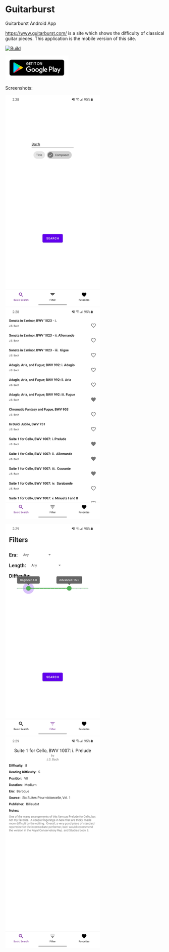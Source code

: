 # Guitarburst
Guitarburst Android App

https://www.guitarburst.com/ is a site which shows the difficulty of classical guitar pieces. This application is the mobile version of this site.

[![Build](https://github.com/vanhine/Guitarburst/workflows/build/badge.svg)](https://github.com/vanhine/Guitarburst/actions)

<a href="https://play.google.com/store/apps/details?id=com.mrwinston.guitarburst"><img src="docs/img/play-badge.png" alt="Get it on Google Play" width="200"/></a>

Screenshots:
<p float="left">
  <img src="docs/img/guitarburst-main.jpg" width="300" alt="Main search screen" />
  <img src="docs/img/guitarburst-results.jpg" width="300" alt="Results screen" /> 
</p>
<p float="left">
  <img src="docs/img/guitarburst-filter.jpg" width="300" alt="Fitler search screen" />
  <img src="docs/img/guitarburst-details.jpg" width="300" alt="Details screen" />
</p>
